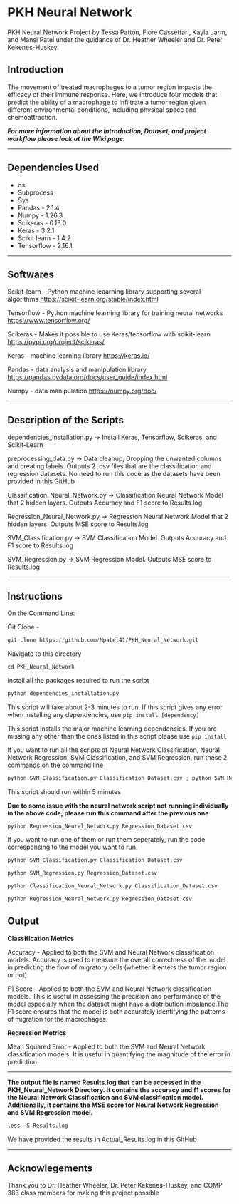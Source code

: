 # PKH Neural Network
PKH Neural Network Project by Tessa Patton, Fiore Cassettari, Kayla Jarm, and Mansi Patel under the guidance of Dr. Heather Wheeler and Dr. Peter Kekenes-Huskey. 

## Introduction 

The movement of treated macrophages to a tumor region impacts the efficacy of their immune response. Here, we introduce four models that predict the ability of a macrophage to infiltrate a tumor region given different environmental conditions, including physical space and chemoattraction.

***For more information about the Introduction, Dataset, and project workflow please look at the Wiki page.***

----------------------------------------------------------------------------------------------------------------------------------------------

## Dependencies Used 
- os
- Subprocess
- Sys
- Pandas - 2.1.4
- Numpy - 1.26.3
- Scikeras -  0.13.0
- Keras - 3.2.1
- Scikit learn - 1.4.2
- Tensorflow - 2.16.1

------------------------------------------------------------------------------------------------------------------------------------------------

## Softwares 

Scikit-learn - Python machine leaarning library supporting several algorithms
https://scikit-learn.org/stable/index.html

Tensorflow - Python machine learning library for training neural networks
https://www.tensorflow.org/

Scikeras - Makes it possible to use Keras/tensorflow with scikit-learn
https://pypi.org/project/scikeras/

Keras - machine learning library
https://keras.io/

Pandas - data analysis and manipulation library
https://pandas.pydata.org/docs/user_guide/index.html

Numpy - data manipulation https://numpy.org/doc/

---------------------------------------------------------------------------------------------------------------------------------------------------

## Description of the Scripts 

dependencies_installation.py -> Install Keras, Tensorflow, Scikeras, and Scikit-Learn

preprocessing_data.py -> Data cleanup, Dropping the unwanted columns and creating labels. Outputs 2 .csv files that are the classification and regression datasets. No need to run this code as the datasets have been provided in this GitHub 

Classification_Neural_Network.py -> Classification Neural Network Model that 2 hidden layers. Outputs Accuracy and F1 score to Results.log

Regression_Neural_Network.py -> Regression Neural Network Model that 2 hidden layers. Outputs MSE score to Results.log

SVM_Classification.py -> SVM Classification Model. Outputs Accuracy and F1 score to Results.log

SVM_Regression.py -> SVM Regression Model. Outputs MSE score to Results.log

---------------------------------------------------------------------------------------------------------------------------------------------------

## Instructions

On the Command Line: 

Git Clone - 

```python
git clone https://github.com/Mpatel41/PKH_Neural_Network.git
```

Navigate to this directory 

```python 
cd PKH_Neural_Network
```
Install all the packages required to run the script 

```python
python dependencies_installation.py
```
This script will take about 2-3 minutes to run. If this script gives any error when installing any dependencies, use ```pip install [dependency]```

This script installs the major machine learning dependencies. If you are missing any other than the ones listed in this script please use ``` pip install ```




If you want to run all the scripts of Neural Network Classification, Neural Network Regression, SVM Classification, and SVM Regression, run these 2 commands on the command line


```python
python SVM_Classification.py Classification_Dataset.csv ; python SVM_Regression.py Regression_Dataset.csv ; python Classification_Neural_Network.py Classification_Dataset.csv
```

This script should run within 5 minutes

**Due to some issue with the neural network script not running individually in the above code, please run this command after the previous one**

```python
python Regression_Neural_Network.py Regression_Dataset.csv
```





If you want to run one of them or run them seperately, run the code corresponsing to the model you want to run.  

```python
python SVM_Classification.py Classification_Dataset.csv
```
```python
python SVM_Regression.py Regression_Dataset.csv
```
```python
python Classification_Neural_Network.py Classification_Dataset.csv
```
```python
python Regression_Neural_Network.py Regression_Dataset.csv
```

## Output 

**Classification Metrics**

Accuracy -
Applied to both the SVM and Neural Network classification models. Accuracy is used to measure the overall correctness of the model in predicting the flow of migratory cells (whether it enters the tumor region or not).

F1 Score -
Applied to both the SVM and Neural Network classification models. This is useful in assessing the precision and performance of the model especially when the dataset might have a distribution imbalance.The F1 score ensures that the model is both accurately identifying the patterns of migration for the macrophages.

**Regression Metrics**

Mean Squared Error -
Applied to both the SVM and Neural Network classification models. It is useful in quantifying the magnitude of the error in prediction.

----------------

**The output file is named Results.log that can be accessed in the PKH_Neural_Network Directory. It contains the accuracy and f1 scores for the Neural Network Classification and SVM classification model. Additionally, it contains the MSE score for Neural Network Regression and SVM Regression model.**

```python
less -S Results.log
```

We have provided the results in Actual_Results.log in this GitHub 

---------------------------------------------------------------------------------------------------------------------------------------------------
## Acknowlegements

Thank you to Dr. Heather Wheeler, Dr. Peter Kekenes-Huskey, and COMP 383 class members for making this project possible 


